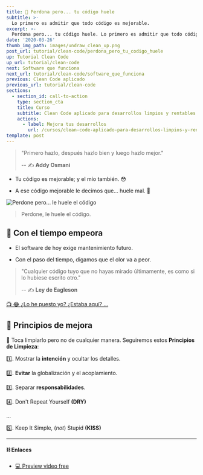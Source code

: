 ```yaml
---
title: 🤢 Perdona pero... tu código huele
subtitle: >-
  Lo primero es admitir que todo código es mejorable.
excerpt: >-
  Perdona pero... tu código huele. Lo primero es admitir que todo código es mejorable.
date: '2020-03-26'
thumb_img_path: images/undraw_clean_up.png
post_url: tutorial/clean-code/perdona_pero_tu_codigo_huele
up: Tutorial Clean Code
up_url: tutorial/clean-code
next: Software que funciona
next_url: tutorial/clean-code/software_que_funciona
previous: Clean Code aplicado
previous_url: tutorial/clean-code
sections:
  - section_id: call-to-action
    type: section_cta
    title: Curso
    subtitle: Clean Code aplicado para desarrollos limpios y rentables.
    actions:
      - label: Mejora tus desarrollos
        url: /cursos/clean-code-aplicado-para-desarrollos-limpios-y-rentables/
template: post
---
```


> "Primero hazlo, después hazlo bien y luego hazlo mejor."
>
> -- ✍️ **Addy Osmani**

- Tu código es mejorable; y el mío también. 😳

- A ese código mejorable le decimos que... huele mal. 🤢


![Perdone pero... le huele el código](/images/your-code-smells.jpg)

> Perdone, le huele el código.


## 🥀 Con el tiempo empeora

- El software de hoy exige mantenimiento futuro.

- Con el paso del tiempo, digamos que el olor va a peor.


> "Cualquier código tuyo que no hayas mirado últimamente, es como si lo hubiese escrito otro."
>
> -- ✍️ **Ley de Eagleson**


[ 📺 😂  ¿Lo he puesto yo? ¿Estaba aquí? ... ](https://twitter.com/quinHD/status/1087817606923542528?s=20)


## 💈 Principios de mejora

🛁 Toca limpiarlo pero no de cualquier manera. Seguiremos estos **Principios de Limpieza**:

1️⃣. Mostrar la **intención** y ocultar los detalles.

2️⃣. **Evitar** la globalización y el acoplamiento.

3️⃣. Separar **responsabilidades**.

4️⃣. Don't Repeat Yourself **(DRY)**

...

5️⃣. Keep It Simple, (*not*) Stupid **(KISS)**

---

#### ⛓ Enlaces
- [💻 Preview video free](https://aula.bitademy.com/courses/codigo-limpio/lectures/13532771)
